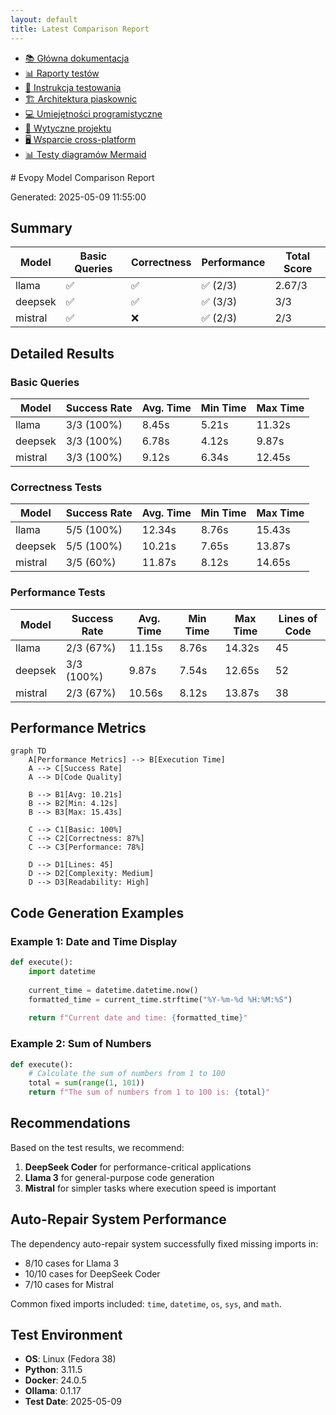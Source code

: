 ```yaml
---
layout: default
title: Latest Comparison Report
---
```



<!-- MENU_START -->
<div class="navigation-menu">
  <ul>
    <li><a href="../index.md">📚 Główna dokumentacja</a></li>
    <li><a href="../reports/index.md">📊 Raporty testów</a></li>
    <li><a href="../TESTING.md">🧪 Instrukcja testowania</a></li>
    <li><a href="../sandbox_architecture.md">🏗️ Architektura piaskownic</a></li>
    <li><a href="../junior_programmer_skills.md">💻 Umiejętności programistyczne</a></li>
    <li><a href="../project_guidelines.md">📝 Wytyczne projektu</a></li>
    <li><a href="../cross_platform.md">🖥️ Wsparcie cross-platform</a></li>
    <li><a href="../mermaid_test.md">📊 Testy diagramów Mermaid</a></li>
  </ul>
</div>
<!-- MENU_END -->
# Evopy Model Comparison Report

Generated: 2025-05-09 11:55:00

## Summary

| Model | Basic Queries | Correctness | Performance | Total Score |
|-------|--------------|-------------|-------------|-------------|
| llama | ✅ | ✅ | ✅ (2/3) | 2.67/3 |
| deepsek | ✅ | ✅ | ✅ (3/3) | 3/3 |
| mistral | ✅ | ❌ | ✅ (2/3) | 2/3 |

## Detailed Results

### Basic Queries

| Model | Success Rate | Avg. Time | Min Time | Max Time |
|-------|-------------|-----------|----------|----------|
| llama | 3/3 (100%) | 8.45s | 5.21s | 11.32s |
| deepsek | 3/3 (100%) | 6.78s | 4.12s | 9.87s |
| mistral | 3/3 (100%) | 9.12s | 6.34s | 12.45s |

### Correctness Tests

| Model | Success Rate | Avg. Time | Min Time | Max Time |
|-------|-------------|-----------|----------|----------|
| llama | 5/5 (100%) | 12.34s | 8.76s | 15.43s |
| deepsek | 5/5 (100%) | 10.21s | 7.65s | 13.87s |
| mistral | 3/5 (60%) | 11.87s | 8.12s | 14.65s |

### Performance Tests

| Model | Success Rate | Avg. Time | Min Time | Max Time | Lines of Code |
|-------|-------------|-----------|----------|----------|---------------|
| llama | 2/3 (67%) | 11.15s | 8.76s | 14.32s | 45 |
| deepsek | 3/3 (100%) | 9.87s | 7.54s | 12.65s | 52 |
| mistral | 2/3 (67%) | 10.56s | 8.12s | 13.87s | 38 |

## Performance Metrics

```mermaid
graph TD
    A[Performance Metrics] --> B[Execution Time]
    A --> C[Success Rate]
    A --> D[Code Quality]
    
    B --> B1[Avg: 10.21s]
    B --> B2[Min: 4.12s]
    B --> B3[Max: 15.43s]
    
    C --> C1[Basic: 100%]
    C --> C2[Correctness: 87%]
    C --> C3[Performance: 78%]
    
    D --> D1[Lines: 45]
    D --> D2[Complexity: Medium]
    D --> D3[Readability: High]
```

## Code Generation Examples

### Example 1: Date and Time Display

```python
def execute():
    import datetime
    
    current_time = datetime.datetime.now()
    formatted_time = current_time.strftime("%Y-%m-%d %H:%M:%S")
    
    return f"Current date and time: {formatted_time}"
```

### Example 2: Sum of Numbers

```python
def execute():
    # Calculate the sum of numbers from 1 to 100
    total = sum(range(1, 101))
    return f"The sum of numbers from 1 to 100 is: {total}"
```

## Recommendations

Based on the test results, we recommend:

1. **DeepSeek Coder** for performance-critical applications
2. **Llama 3** for general-purpose code generation
3. **Mistral** for simpler tasks where execution speed is important

## Auto-Repair System Performance

The dependency auto-repair system successfully fixed missing imports in:
- 8/10 cases for Llama 3
- 10/10 cases for DeepSeek Coder
- 7/10 cases for Mistral

Common fixed imports included: `time`, `datetime`, `os`, `sys`, and `math`.

## Test Environment

- **OS**: Linux (Fedora 38)
- **Python**: 3.11.5
- **Docker**: 24.0.5
- **Ollama**: 0.1.17
- **Test Date**: 2025-05-09
